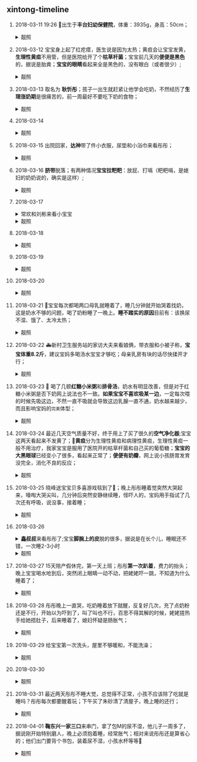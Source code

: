 ## xintong-timeline

1. 2018-03-11 19:26 :tada:出生于**丰台妇幼保健院**，体重：3935g，身高：50cm；<details close><summary>靓照</summary><img width="300" src="https://github.com/CoderLim/xintong-timeline/blob/master/photos/20180311a.jpg"/></details>

2. 2018-03-12 宝宝身上起了红疙瘩，医生说是因为太热；黄疸会让宝宝发黄，**生理性黄疸**不用管，但是医院给开了个**枯草杆菌**；宝宝前几天的**便便是黑色**的，据说是胎粪；**宝宝的眼睛**看起来全是黑色的，没有眼白（或者很少）;<details close><summary>靓照</summary><img width="300" src="https://github.com/CoderLim/xintong-timeline/blob/master/photos/20180312.jpg"/></details>

3. 2018-03-13 取名为 **耿忻彤**；孩子一出生就赶紧让他学会吃奶，不然经历了**生理涨奶期**是很痛苦的，前一周最好不要吃下奶的食物；<details close><summary>靓照</summary><img width="300" src="https://github.com/CoderLim/xintong-timeline/blob/master/photos/20180313.jpg"/></details>

4. 2018-03-14 <details close><summary>靓照</summary><img width="300" src="https://github.com/CoderLim/xintong-timeline/blob/master/photos/20180314.jpg"/></details>

5. 2018-03-15 出院回家，**达神**带了件小衣服，尿垫和小浴巾来看彤彤；<details close><summary>靓照</summary><img width="300" src="https://github.com/CoderLim/xintong-timeline/blob/master/photos/20180315.jpg"/></details>

6. 2018-03-16 **脐带**脱落；有两种情况**宝宝拉粑粑**：放屁、打嗝（粑粑嗝，是媳妇的奶奶说的，确实是这样）;<details close><summary>靓照</summary><img width="300" src="https://github.com/CoderLim/xintong-timeline/blob/master/photos/20180316.jpg"/></details>

7. 2018-03-17 <details close><summary>常欢和刘彬来看小宝宝</summary><p>[常欢] 带着水果和安慕希来看小宝宝，还给了个红包:rocket::rocket:</p><p>[刘彬] 下午也顶着雨夹雪来了，带来一盒柴鸡蛋和两袋红枣，也送了个红包:sparkles::sparkles:</p></details><details close><summary>靓照</summary><img width="300" src="https://github.com/CoderLim/xintong-timeline/blob/master/photos/20180317.jpg"/></details>

8. 2018-03-18 <details close><summary>靓照</summary><img width="300" src="https://github.com/CoderLim/xintong-timeline/blob/master/photos/20180318.jpg"/></details>

9. 2018-03-19 <details close><summary>靓照</summary><img width="300" src="https://github.com/CoderLim/xintong-timeline/blob/master/photos/20180319.jpg"/></details>

10. 2018-03-20 <details close><summary>靓照</summary><img width="300" src="https://github.com/CoderLim/xintong-timeline/blob/master/photos/20180320.jpg"/></details>

11. 2018-03-21 :rotating_light:宝宝每次都喝两口母乳就睡着了，睡几分钟就开始哭着找奶，这是奶水不够的问题，喝了奶粉睡了一晚上。**睡不踏实的原因**目前有：该换尿不湿、饿了、太冷太热；<details close><summary>靓照</summary><img width="300" src="https://github.com/CoderLim/xintong-timeline/blob/master/photos/20180321.jpg"/></details>

12. 2018-03-22 :ambulance:新村卫生服务站的家访大夫来看娘俩，带衣服和小被子称，**宝宝体重8.2斤**，建议宝妈多喝汤水宝宝才够吃；母亲乳房有块的话尽快揉开才行；<details close><summary>靓照</summary><img width="300" src="https://github.com/CoderLim/xintong-timeline/blob/master/photos/20180322.jpg"/></details>

13. 2018-03-23 :tada: 喝了几顿**红糖小米粥**和**排骨汤**，奶水有明显改善，但是对于红糖小米粥是否下奶网上说法也不一致。**如果宝宝不喜欢吸某一边**，一定每次喂的时候先吸这边，不然一直不吸就会导致这边乳腺一直不通，奶水越来越少，而且影响宝妈的`完美`体型；<details close><summary>靓照</summary><img width="300" src="https://github.com/CoderLim/xintong-timeline/blob/master/photos/20180323.jpg"/></details>

14. 2018-03-24 最近几天空气质量不好，终于用上了买了很久的**空气净化器**;宝宝这两天看起来不发黄了；:art:**黄疸**分为生理性黄疸和病理性黄疸，生理性黄疸一般不用治疗，我家宝宝是服用了医院开的枯草杆菌和自己买的葡萄糖；**宝宝的大黑眼球**已经变小了很多，看起来正常了；**便便有奶瓣**，网上说小孩肠胃发育没完全，消化不良的反应；<details close><summary>靓照</summary><img width="300" src="https://github.com/CoderLim/xintong-timeline/blob/master/photos/20180324.jpg"/></details>

15. 2018-03-25 晓峰送宝宝贝多喜游戏毯到了:tada:；晚上彤彤睡着觉突然大哭起来，嚎啕大哭尖叫，几分钟后突然安静继续睡，怪吓人的，宝妈用手指试了几次还有呼吸，说没事，接着睡；<details close><summary>靓照</summary><img width="300" src="https://github.com/CoderLim/xintong-timeline/blob/master/photos/20180325.jpg"/></details>

16. 2018-03-26 <details close><summary>**鑫叔叔**来看彤彤了;宝宝**脚腕上的皮**脱的很多，据说是在长个儿，睡眠还不错，一次睡2-3小时</summary>鸡叔叔买了箱哇哈哈八宝粥，我以为是酸奶；还包了个红包:tada::tada:</details><details close><summary>靓照</summary><img width="300" src="https://github.com/CoderLim/xintong-timeline/blob/master/photos/20180326.jpg"/></details>

17. 2018-03-27 15天陪产假休完，第一天上班；彤彤**第一次趴着**，费力的抬头；晚上宝宝喝水呛到后，突然闭上眼睛一动不动，把姥姥吓一跳，不知道为什么睡着了；</details><details close><summary>靓照</summary><img width="300" src="https://github.com/CoderLim/xintong-timeline/blob/master/photos/20180327.jpg"/></details>

18. 2018-03-28 彤彤晚上一直哭，吃奶睡着放下就醒，反复好几次，充了点奶粉还是不行，开始以为吓到了，叫了叫也不行，百思不得其解的时候，姥姥搓热手给她捂肚子，后来睡着了，媳妇怀疑是肠胀气；</details><details close><summary>靓照</summary><img width="300" src="https://github.com/CoderLim/xintong-timeline/blob/master/photos/20180328.jpg"/></details>

19. 2018-03-29 给宝宝第一次洗头，屋里不够暖和，不能洗澡；</details><details close><summary>靓照</summary><img width="300" src="https://github.com/CoderLim/xintong-timeline/blob/master/photos/20180329.jpg"/></details>

20. 2018-03-30 </details><details close><summary>靓照</summary><img width="300" src="https://github.com/CoderLim/xintong-timeline/blob/master/photos/20180330.jpg"/></details>

21. 2018-03-31 最近两天彤彤不睡大觉，总觉得不正常，小孩不应该除了吃就是睡吗？彤彤每次都要醒着玩；下午买了朱砂清了清屋子，晚上睡的还行；</details><details close><summary>靓照</summary><img width="300" src="https://github.com/CoderLim/xintong-timeline/blob/master/photos/20180331.jpg"/></details>

22. 2018-04-01 **鞠东兴一家三口**来串门，拿了包M的尿不湿，他儿子一周多了，据说刚开始特别磨人，晚上必须抱着睡，经常胀气；相对来说彤彤还是算省心的；他们出门要背个书包，装着尿不湿，小孩水杯等等:penguin:</details><details close><summary>靓照</summary><img width="300" src="https://github.com/CoderLim/xintong-timeline/blob/master/photos/20180401.jpg"/></details>
             
